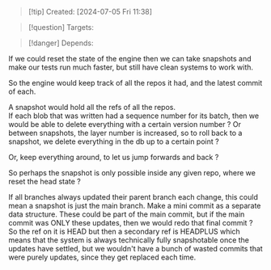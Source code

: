
>[!tip] Created: [2024-07-05 Fri 11:38]

>[!question] Targets: 

>[!danger] Depends: 

If we could reset the state of the engine then we can take snapshots and make our tests run much faster, but still have clean systems to work with.

So the engine would keep track of all the repos it had, and the latest commit of each.

A snapshot would hold all the refs of all the repos.  
If each blob that was written had a sequence number for its batch, then we would be able to delete everything with a certain version number ?
Or between snapshots, the layer number is increased, so to roll back to a snapshot, we delete everything in the db up to a certain point ?

Or, keep everything around, to let us jump forwards and back ?

So perhaps the snapshot is only possible inside any given repo, where we reset the head state ?

If all branches always updated their parent branch each change, this could mean a snapshot is just the main branch.
Make a mini commit as a separate data structure.  These could be part of the main commit, but if the main commit was ONLY these updates, then we would redo that final commit ?
So the ref on it is HEAD but then a secondary ref is HEADPLUS which means that the system is always technically fully snapshotable once the updates have settled, but we wouldn't have a bunch of wasted commits that were purely updates, since they get replaced each time.